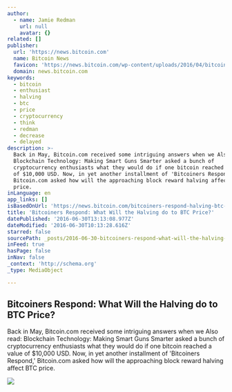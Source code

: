 ```yaml
---
author:
  - name: Jamie Redman
    url: null
    avatar: {}
related: []
publisher:
  url: 'https://news.bitcoin.com'
  name: Bitcoin News
  favicon: 'https://news.bitcoin.com/wp-content/uploads/2016/04/bitcoin_fav.png'
  domain: news.bitcoin.com
keywords:
  - bitcoin
  - enthusiast
  - halving
  - btc
  - price
  - cryptocurrency
  - think
  - redman
  - decrease
  - delayed
description: >-
  Back in May, Bitcoin.com received some intriguing answers when we Also read:
  Blockchain Technology: Making Smart Guns Smarter asked a bunch of
  cryptocurrency enthusiasts what they would do if one bitcoin reached a value
  of $10,000 USD. Now, in yet another installment of 'Bitcoiners Respond,'
  Bitcoin.com asked how will the approaching block reward halving affect BTC
  price.
inLanguage: en
app_links: []
isBasedOnUrl: 'https://news.bitcoin.com/bitcoiners-respond-halving-btc-price/'
title: 'Bitcoiners Respond: What Will the Halving do to BTC Price?'
datePublished: '2016-06-30T13:13:08.977Z'
dateModified: '2016-06-30T10:13:28.616Z'
starred: false
sourcePath: _posts/2016-06-30-bitcoiners-respond-what-will-the-halving-do-to-btc-price.md
inFeed: true
hasPage: false
inNav: false
_context: 'http://schema.org'
_type: MediaObject

---
```

<article style=""><h1>Bitcoiners Respond: What Will the Halving do to BTC Price?</h1><p>Back in May, Bitcoin.com received some intriguing answers when we Also read: Blockchain Technology: Making Smart Guns Smarter asked a bunch of cryptocurrency enthusiasts what they would do if one bitcoin reached a value of $10,000 USD. Now, in yet another installment of 'Bitcoiners Respond,' Bitcoin.com asked how will the approaching block reward halving affect BTC price.</p><img src="https://news.bitcoin.com/wp-content/uploads/2016/06/What-Will-The-Price-Do-During-the-Halving-Bitcoin-Enthusiasts-Respond.jpg" /></article>